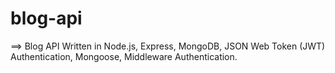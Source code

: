 # blog-api
==> Blog API Written in Node.js, Express, MongoDB, JSON Web Token (JWT) Authentication, Mongoose, Middleware Authentication.
